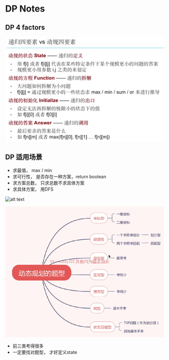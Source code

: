 # DP Notes

## DP 4 factors

![alt text](image-5.png)

## DP 适用场景

- 求最值， max / min
- 求可行性， 是否存在一种方案，return boolean
- 求方案总数， 只求总数不求具体方案
- 求具体方案， 用DFS

![alt text](image-13.png)

![alt text](image-14.png)

- 前三类考得很多
- 一定要找对题型， 才好定义state
